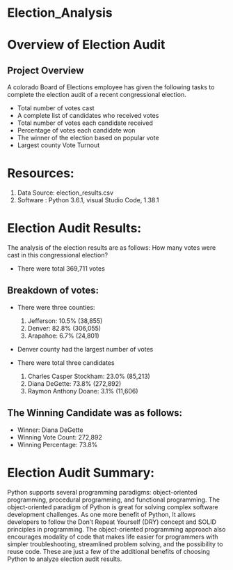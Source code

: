 # Election_Analysis
# Overview of Election Audit

## Project Overview
A colorado Board of Elections employee has given the following tasks to complete the election audit of a recent congressional election.
* Total number of votes cast
* A complete list of candidates who received votes
* Total number of votes each candidate received
* Percentage of votes each candidate won
* The winner of the election based on popular vote 
* Largest county Vote Turnout

# Resources:
1. Data Source: election_results.csv
2. Software : Python 3.6.1, visual Studio Code, 1.38.1

# Election Audit Results:
The analysis of the election results are as follows:
How many votes were cast in this congressional election?
- There were total 369,711 votes
## Breakdown of votes:
- There were three counties:
  1. Jefferson: 10.5% (38,855)
  2. Denver: 82.8% (306,055)
  3. Arapahoe: 6.7% (24,801)

- Denver county had the largest number of votes
- There were total three candidates
  1. Charles Casper Stockham: 23.0% (85,213)
  2. Diana DeGette: 73.8% (272,892)
  3. Raymon Anthony Doane: 3.1% (11,606)

## The Winning Candidate was as follows:
* Winner: Diana DeGette
* Winning Vote Count: 272,892
* Winning Percentage: 73.8%

# Election Audit Summary:
Python supports several programming paradigms: object-oriented programming, procedural programming, and functional programming. The object-oriented paradigm of Python is great for solving complex software development challenges. As one more benefit of Python, It allows developers to follow the Don’t Repeat Yourself (DRY) concept and SOLID principles in programming. The object-oriented programming approach also encourages modality of code that makes life easier for programmers with simpler troubleshooting, streamlined problem solving, and the possibility to reuse code. These are just a few of the additional benefits of choosing Python to analyze election audit results. 
